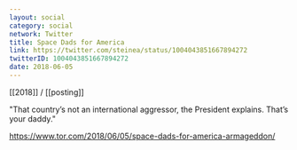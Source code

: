 ```yaml
---
layout: social
category: social
network: Twitter
title: Space Dads for America
link: https://twitter.com/steinea/status/1004043851667894272
twitterID: 1004043851667894272
date: 2018-06-05
---
```


[[2018]] / [[posting]]

"That country’s not an international aggressor, the President explains. That’s your daddy."

<https://www.tor.com/2018/06/05/space-dads-for-america-armageddon/>
